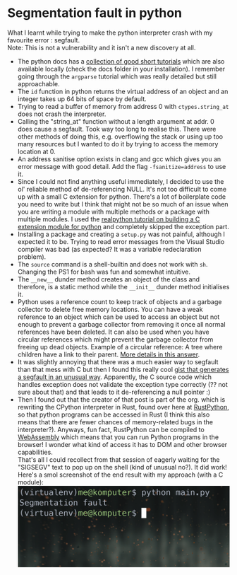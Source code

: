 # Segmentation fault in python
What I learnt while trying to make the python interpreter crash with my favourite error : segfault.  
Note: This is not a vulnerability and it isn't a new discovery at all.
* The python docs has a [collection of good short tutorials](https://docs.python.org/3/howto/index.html) which are also available locally (check the docs folder in your installation). I remember going through the `argparse` tutorial which was really detailed but still approachable.
* The `id` function in python returns the virtual address of an object and an integer takes up 64 bits of space by default.
* Trying to read a buffer of memory from address 0 with `ctypes.string_at` does not crash the interpreter.
* Calling the "string_at" function without a length argument at addr. 0 does cause a segfault. Took way too long to realise this. There were other methods of doing this, e.g. overflowing the stack or using up too many resources but I wanted to do it by trying to access the memory location at 0.
* An address sanitise option exists in clang and gcc which gives you an error message with good detail. Add the flag `-fsanitize=address` to use it.
* Since I could not find anything useful immediately, I decided to use the ol' reliable method of de-referencing NULL. It's not too difficult to come up with a small C extension for python. There's a lot of boilerplate code you need to write but I think that might not be so much of an issue when you are writing a module with multiple methods or a package with multiple modules. I used the [realpython tutorial on building a C extension module for python](https://realpython.com/build-python-c-extension-module/) and completely skipped the exception part.
* Installing a package and creating a `setup.py` was not painful, although I expected it to be. Trying to read error messages from the Visual Studio compiler was bad (as expected? It was a variable redeclaration problem).
* The `source` command is a shell-builtin and does not work with `sh`. Changing the PS1 for bash was fun and somewhat intuitive.
* The `__new__` dunder method creates an object of the class and therefore, is a static method while the `__init__` dunder method initialises it.
* Python uses a reference count to keep track of objects and a garbage collector to delete free memory locations. You can have a weak reference to an object which can be used to access an object but not enough to prevent a garbage collector from removing it once all normal references have been deleted. It can also be used when you have circular references which might prevent the garbage collector from freeing up dead objects. Example of a circular reference: A tree where children have a link to their parent. [More details in this answer](https://stackoverflow.com/questions/1507566/how-and-when-to-appropriately-use-weakref-in-python).
* It was slightly annoying that there was a much easier way to segfault than that mess with C but then I found this really cool [gist that generates a segfault in an unusual way](https://gist.github.com/coolreader18/6dbe0be2ae2192e90e1a809f1624c694). Apparently, the C source code which handles exception does not validate the exception type correctly (?? not sure about that) and that leads to it de-referencing a null pointer :)
* Then I found out that the creator of that post is part of the org. which is rewriting the CPython interpreter in Rust, found over here at [RustPython](https://github.com/RustPython/RustPython), so that python programs can be accessed in Rust (I think this also means that there are fewer chances of memory-related bugs in the interpreter?). Anyways, fun fact, RustPython can be compiled to [WebAssembly](https://webassembly.org/) which means that you can run Python programs in the browser! I wonder what kind of access it has to DOM and other browser capabilities.  
That's all I could recollect from that session of eagerly waiting for the "SIGSEGV" text to pop up on the shell (kind of unusual no?). It did work! Here's a smol screenshot of the end result with my approach (with a C module):
![Segfault in Python](./images/pysegv.png) 
